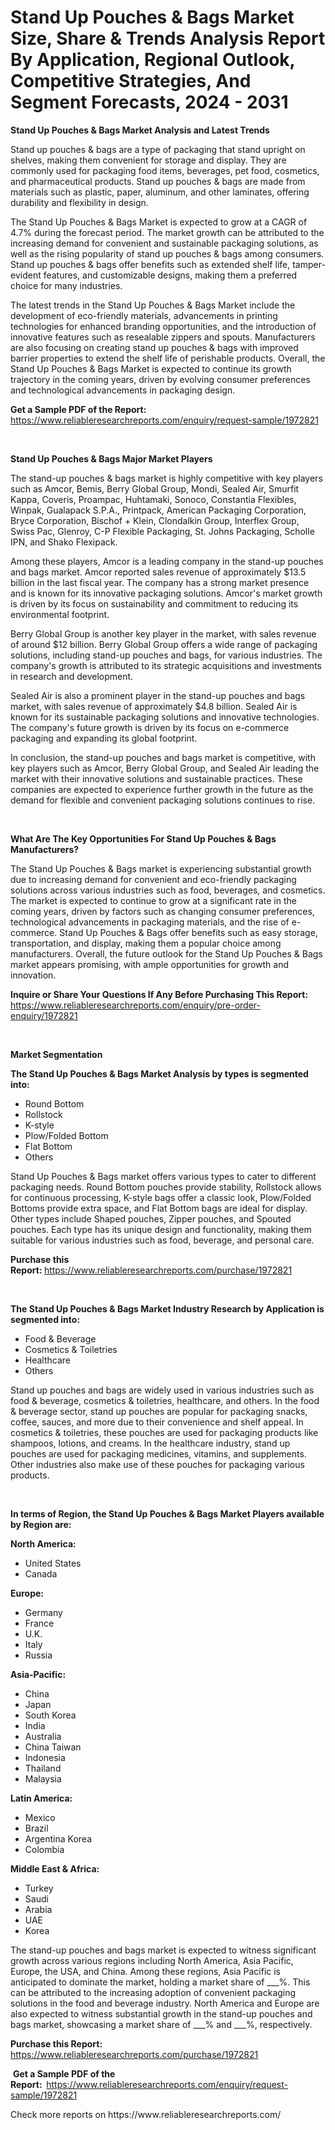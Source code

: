 <p><h1>Stand Up Pouches & Bags Market Size, Share & Trends Analysis Report By Application, Regional Outlook, Competitive Strategies, And Segment Forecasts, 2024 - 2031</h1></p><p><strong>Stand Up Pouches & Bags Market Analysis and Latest Trends</strong></p>
<p><p>Stand up pouches & bags are a type of packaging that stand upright on shelves, making them convenient for storage and display. They are commonly used for packaging food items, beverages, pet food, cosmetics, and pharmaceutical products. Stand up pouches & bags are made from materials such as plastic, paper, aluminum, and other laminates, offering durability and flexibility in design.</p><p>The Stand Up Pouches & Bags Market is expected to grow at a CAGR of 4.7% during the forecast period. The market growth can be attributed to the increasing demand for convenient and sustainable packaging solutions, as well as the rising popularity of stand up pouches & bags among consumers. Stand up pouches & bags offer benefits such as extended shelf life, tamper-evident features, and customizable designs, making them a preferred choice for many industries.</p><p>The latest trends in the Stand Up Pouches & Bags Market include the development of eco-friendly materials, advancements in printing technologies for enhanced branding opportunities, and the introduction of innovative features such as resealable zippers and spouts. Manufacturers are also focusing on creating stand up pouches & bags with improved barrier properties to extend the shelf life of perishable products. Overall, the Stand Up Pouches & Bags Market is expected to continue its growth trajectory in the coming years, driven by evolving consumer preferences and technological advancements in packaging design.</p></p>
<p><strong>Get a Sample PDF of the Report:&nbsp;</strong> <a href="https://www.reliableresearchreports.com/enquiry/request-sample/1972821">https://www.reliableresearchreports.com/enquiry/request-sample/1972821</a></p>
<p>&nbsp;</p>
<p><strong>Stand Up Pouches & Bags Major Market Players</strong></p>
<p><p>The stand-up pouches & bags market is highly competitive with key players such as Amcor, Bemis, Berry Global Group, Mondi, Sealed Air, Smurfit Kappa, Coveris, Proampac, Huhtamaki, Sonoco, Constantia Flexibles, Winpak, Gualapack S.P.A., Printpack, American Packaging Corporation, Bryce Corporation, Bischof + Klein, Clondalkin Group, Interflex Group, Swiss Pac, Glenroy, C-P Flexible Packaging, St. Johns Packaging, Scholle IPN, and Shako Flexipack.</p><p>Among these players, Amcor is a leading company in the stand-up pouches and bags market. Amcor reported sales revenue of approximately $13.5 billion in the last fiscal year. The company has a strong market presence and is known for its innovative packaging solutions. Amcor's market growth is driven by its focus on sustainability and commitment to reducing its environmental footprint.</p><p>Berry Global Group is another key player in the market, with sales revenue of around $12 billion. Berry Global Group offers a wide range of packaging solutions, including stand-up pouches and bags, for various industries. The company's growth is attributed to its strategic acquisitions and investments in research and development.</p><p>Sealed Air is also a prominent player in the stand-up pouches and bags market, with sales revenue of approximately $4.8 billion. Sealed Air is known for its sustainable packaging solutions and innovative technologies. The company's future growth is driven by its focus on e-commerce packaging and expanding its global footprint.</p><p>In conclusion, the stand-up pouches and bags market is competitive, with key players such as Amcor, Berry Global Group, and Sealed Air leading the market with their innovative solutions and sustainable practices. These companies are expected to experience further growth in the future as the demand for flexible and convenient packaging solutions continues to rise.</p></p>
<p>&nbsp;</p>
<p><strong>What Are The Key Opportunities For Stand Up Pouches & Bags Manufacturers?</strong></p>
<p><p>The Stand Up Pouches & Bags market is experiencing substantial growth due to increasing demand for convenient and eco-friendly packaging solutions across various industries such as food, beverages, and cosmetics. The market is expected to continue to grow at a significant rate in the coming years, driven by factors such as changing consumer preferences, technological advancements in packaging materials, and the rise of e-commerce. Stand Up Pouches & Bags offer benefits such as easy storage, transportation, and display, making them a popular choice among manufacturers. Overall, the future outlook for the Stand Up Pouches & Bags market appears promising, with ample opportunities for growth and innovation.</p></p>
<p><strong>Inquire or Share Your Questions If Any Before Purchasing This Report:</strong> <a href="https://www.reliableresearchreports.com/enquiry/pre-order-enquiry/1972821">https://www.reliableresearchreports.com/enquiry/pre-order-enquiry/1972821</a></p>
<p>&nbsp;</p>
<p><strong>Market Segmentation</strong></p>
<p><strong>The Stand Up Pouches & Bags Market Analysis by types is segmented into:</strong></p>
<p><ul><li>Round Bottom</li><li>Rollstock</li><li>K-style</li><li>Plow/Folded Bottom</li><li>Flat Bottom</li><li>Others</li></ul></p>
<p><p>Stand Up Pouches & Bags market offers various types to cater to different packaging needs. Round Bottom pouches provide stability, Rollstock allows for continuous processing, K-style bags offer a classic look, Plow/Folded Bottoms provide extra space, and Flat Bottom bags are ideal for display. Other types include Shaped pouches, Zipper pouches, and Spouted pouches. Each type has its unique design and functionality, making them suitable for various industries such as food, beverage, and personal care.</p></p>
<p><strong>Purchase this Report:&nbsp;</strong><a href="https://www.reliableresearchreports.com/purchase/1972821">https://www.reliableresearchreports.com/purchase/1972821</a></p>
<p>&nbsp;</p>
<p><strong>The Stand Up Pouches & Bags Market Industry Research by Application is segmented into:</strong></p>
<p><ul><li>Food & Beverage</li><li>Cosmetics & Toiletries</li><li>Healthcare</li><li>Others</li></ul></p>
<p><p>Stand up pouches and bags are widely used in various industries such as food & beverage, cosmetics & toiletries, healthcare, and others. In the food & beverage sector, stand up pouches are popular for packaging snacks, coffee, sauces, and more due to their convenience and shelf appeal. In cosmetics & toiletries, these pouches are used for packaging products like shampoos, lotions, and creams. In the healthcare industry, stand up pouches are used for packaging medicines, vitamins, and supplements. Other industries also make use of these pouches for packaging various products.</p></p>
<p>&nbsp;</p>
<p><strong>In terms of Region, the Stand Up Pouches & Bags Market Players available by Region are:</strong></p>
<p>
    <p> <strong> North America: </strong>
        <ul>
            <li>United States</li>
            <li>Canada</li>
        </ul>
        </p> 
    <p> <strong> Europe: </strong>
        <ul>
            <li>Germany</li>
            <li>France</li>
            <li>U.K.</li>
            <li>Italy</li>
            <li>Russia</li>
        </ul>
        </p> 
    <p> <strong> Asia-Pacific: </strong>
        <ul>
            <li>China</li>
            <li>Japan</li>
            <li>South Korea</li>
            <li>India</li>
            <li>Australia</li>
            <li>China Taiwan</li>
            <li>Indonesia</li>
            <li>Thailand</li>
            <li>Malaysia</li>
        </ul>
        </p> 
    <p> <strong> Latin America: </strong>
        <ul>
            <li>Mexico</li>
            <li>Brazil</li>
            <li>Argentina Korea</li>
            <li>Colombia</li>
        </ul>
        </p> 
    <p> <strong> Middle East & Africa: </strong>
        <ul>
            <li>Turkey</li>
            <li>Saudi</li>
            <li>Arabia</li>
            <li>UAE</li>
            <li>Korea</li>
        </ul>
    </p>
    </p>
<p><p>The stand-up pouches and bags market is expected to witness significant growth across various regions including North America, Asia Pacific, Europe, the USA, and China. Among these regions, Asia Pacific is anticipated to dominate the market, holding a market share of ___%. This can be attributed to the increasing adoption of convenient packaging solutions in the food and beverage industry. North America and Europe are also expected to witness substantial growth in the stand-up pouches and bags market, showcasing a market share of ___% and ___%, respectively.</p></p>
<p><strong>Purchase this Report: </strong><a href="https://www.reliableresearchreports.com/purchase/1972821">https://www.reliableresearchreports.com/purchase/1972821</a></p>
<p>&nbsp;<strong>Get a Sample PDF of the Report:&nbsp;&nbsp;</strong><a href="https://www.reliableresearchreports.com/enquiry/request-sample/1972821">https://www.reliableresearchreports.com/enquiry/request-sample/1972821</a></p>
<p><strong></strong></p>
<p>Check more reports on https://www.reliableresearchreports.com/</p>